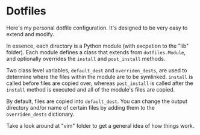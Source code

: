 # Dotfiles
Here's my personal dotfile configuration.  It's designed to be very easy to extend and modify.

In essence, each directory is a Python module (with excpetion to the "lib" folder).
Each module defines a class that extends from `dotfiles.Module`, and optionally overrides the `install` and `post_install` methods.

Two class level variables, `default_dest` and `overriden_dests`, are used to determine where the files within the module are to be symlinked.
`install` is called before files are copied over, whereas `post_install` is called after the `install` method is executed and all of the module's files are copied.

By default, files are copied into `default_dest`.  You can change the output directory and/or name of certain files by adding them to the `overriden_dests` dictionary.

Take a look around at "vim" folder to get a general idea of how things work.
